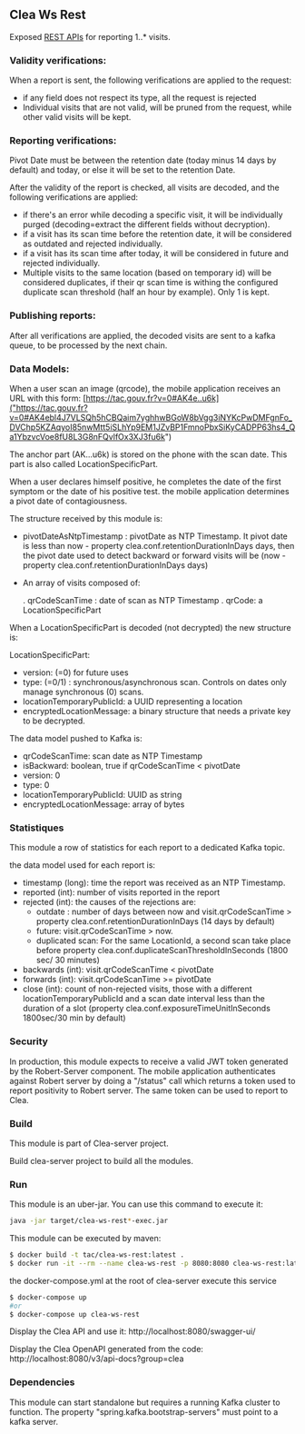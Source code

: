 ## Clea Ws Rest

Exposed [REST APIs](https://gitlab.inria.fr/stopcovid19/clea-server/-/blob/develop/clea-ws-rest/src/main/resources/openapi-clea-server-v1.yml) for reporting 1..\* visits.

### Validity verifications:

When a report is sent, the following verifications are applied to the request:

- if any field does not respect its type, all the request is
  rejected
- Individual visits that are not valid, will be pruned from the
  request, while other valid visits will be kept.

### Reporting verifications:

Pivot Date must be between the retention date (today minus 14 days by default) and today, or else it will be set to the retention Date.

After the validity of the report is checked, all visits are decoded, and the following verifications are applied:

- if there's an error while decoding a specific visit, it will be individually purged (decoding=extract the different fields without decryption).
- if a visit has its scan time before the retention date, it will be considered as outdated and rejected individually.
- if a visit has its scan time after today, it will be considered in future and rejected individually.
- Multiple visits to the same location (based on temporary id) will be considered duplicates, if their qr scan time
  is withing the configured duplicate scan threshold (half an hour by example). Only 1 is kept.

### Publishing reports:

After all verifications are applied, the decoded visits are sent to a kafka queue, to be processed by the next chain.

### Data Models:

When a user scan an image (qrcode), the mobile application receives an URL with this form:
[https://tac.gouv.fr?v=0#AK4e..u6k]("https://tac.gouv.fr?v=0#AK4ebl4J7VLSQh5hCBQaim7yghhwBGoW8bVgg3iNYKcPwDMFgnFo_DVChp5KZAqyoI85nwMtt5iSLhYp9EM1JZvBP1FmnoPbxSiKyCADPP63hs4_Qa1YbzvcVoe8fU8L3G8nFQvlfOx3XJ3fu6k")

The anchor part (AK...u6k) is stored on the phone with the scan date. This part is also called LocationSpecificPart.

When a user declares himself positive, he completes the date of the first symptom or the date of his positive test.
the mobile application determines a pivot date of contagiousness.

The structure received by this module is:

- pivotDateAsNtpTimestamp : pivotDate as NTP Timestamp. It pivot date is less than now - property clea.conf.retentionDurationInDays days, then
  the pivot date used to detect backward or forward visits will be (now - property clea.conf.retentionDurationInDays days)
- An array of visits composed of:

  . qrCodeScanTime : date of scan as NTP Timestamp
  . qrCode: a LocationSpecificPart

When a LocationSpecificPart is decoded (not decrypted) the new structure is:

LocationSpecificPart:

- version: (=0) for future uses
- type: (=0/1) : synchronous/asynchronous scan. Controls on dates only manage synchronous (0) scans.
- locationTemporaryPublicId: a UUID representing a location
- encryptedLocationMessage: a binary structure that needs a private key to be decrypted.

The data model pushed to Kafka is:

- qrCodeScanTime: scan date as NTP Timestamp
- isBackward: boolean, true if qrCodeScanTime < pivotDate
- version: 0
- type: 0
- locationTemporaryPublicId: UUID as string
- encryptedLocationMessage: array of bytes

### Statistiques

This module a row of statistics for each report to a dedicated Kafka topic.

the data model used for each report is:

- timestamp (long): time the report was received as an NTP Timestamp.
- reported (int): number of visits reported in the report
- rejected (int): the causes of the rejections are:
  - outdate : number of days between now and visit.qrCodeScanTime > property clea.conf.retentionDurationInDays (14 days by default)
  - future: visit.qrCodeScanTime > now.
  - duplicated scan: For the same LocationId, a second scan take place before property clea.conf.duplicateScanThresholdInSeconds (1800 sec/ 30 minutes)
- backwards (int): visit.qrCodeScanTime < pivotDate
- forwards (int): visit.qrCodeScanTime >= pivotDate
- close (int): count of non-rejected visits, those with a different locationTemporaryPublicId and a scan date interval less than the duration of a slot (property clea.conf.exposureTimeUnitInSeconds 1800sec/30 min by default)

### Security

In production, this module expects to receive a valid JWT token generated by the Robert-Server component.
The mobile application authenticates against Robert server by doing a "/status" call which returns a token used to report positivity to Robert server.
The same token can be used to report to Clea.

### Build

This module is part of Clea-server project.

Build clea-server project to build all the modules.

### Run

This module is an uber-jar. You can use this command to execute it:

```bash
java -jar target/clea-ws-rest*-exec.jar
```

This module can be executed by maven:

```bash
$ docker build -t tac/clea-ws-rest:latest .
$ docker run -it --rm --name clea-ws-rest -p 8080:8080 clea-ws-rest:latest  --spring.profiles.active=dev,docker
```

the docker-compose.yml at the root of clea-server execute this service

```bash
$ docker-compose up
#or
$ docker-compose up clea-ws-rest
```

Display the Clea API and use it: http://localhost:8080/swagger-ui/

Display the Clea OpenAPI generated from the code: http://localhost:8080/v3/api-docs?group=clea

### Dependencies

This module can start standalone but requires a running Kafka cluster to function.
The property "spring.kafka.bootstrap-servers" must point to a kafka server.
